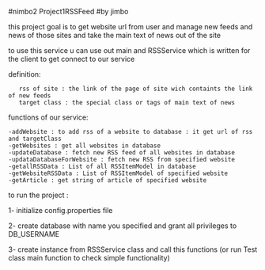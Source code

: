 #nimbo2  Project1RSSFeed
#by jimbo

this project goal is to get website url from user and manage new feeds and news of 
those sites and take the main text of news out of the site

to use this service u can use out main and RSSService which is written for the client
to get connect to our service

definition:
    
       rss of site : the link of the page of site wich containts the link of new feeds
       target class : the special class or tags of main text of news  

functions of our service:
    
    -addWebsite : to add rss of a website to database : it get url of rss and targetClass
    -getWebsites : get all websites in database
    -updateDatabase : fetch new RSS feed of all websites in database
    -updataDatabaseForWebsite : fetch new RSS from specified website
    -getallRSSData : List of all RSSItemModel in database 
    -getWebsiteRSSData : List of RSSItemModel of specified website 
    -getArticle : get string of article of specified website
    
to run the project :

1- initialize config.properties file
 
2- create database with name you specified and grant all privileges to DB_USERNAME

3- create instance from RSSService class and call this functions (or run Test class main function to check simple functionality)   
    

 